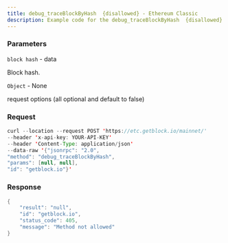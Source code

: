```yaml
---
title: debug_traceBlockByHash  {disallowed} - Ethereum Classic
description: Example code for the debug_traceBlockByHash  {disallowed} json-rpc method. Сomplete guide on how to use debug_traceBlockByHash  {disallowed} json-rpc in GetBlock.io Web3 documentation.
---
```


### Parameters


`block hash` - data

Block hash.

`Object` - None

request options (all optional and default to false)

### Request

``` java
curl --location --request POST 'https://etc.getblock.io/mainnet/' 
--header 'x-api-key: YOUR-API-KEY' 
--header 'Content-Type: application/json' 
--data-raw '{"jsonrpc": "2.0",
"method": "debug_traceBlockByHash",
"params": [null, null],
"id": "getblock.io"}'
```

###  Response

``` java
{
    "result": "null",
    "id": "getblock.io",
    "status_code": 405,
    "message": "Method not allowed"
}
```

